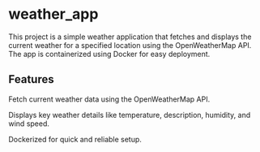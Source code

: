 # weather_app

This project is a simple weather application that fetches and displays the current weather for a specified location using the OpenWeatherMap API. The app is containerized using Docker for easy deployment.

## Features
Fetch current weather data using the OpenWeatherMap API. 

Displays key weather details like temperature, description, humidity, and wind speed.

Dockerized for quick and reliable setup.
